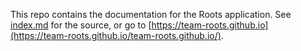 
This repo contains the documentation for the Roots application. See [index.md](index.md) for the source, or go to [https://team-roots.github.io](https://team-roots.github.io/team-roots.github.io/).

